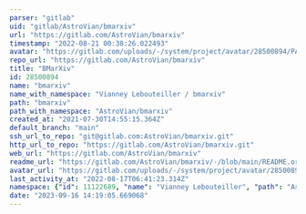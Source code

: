 ```yaml
---
parser: "gitlab"
uid: "gitlab/AstroVian/bmarxiv"
url: "https://gitlab.com/AstroVian/bmarxiv"
timestamp: "2022-08-21 00:38:26.022493"
avatar: "https://gitlab.com/uploads/-/system/project/avatar/28500894/PAph_dog.gif"
repo_url: "https://gitlab.com/AstroVian/bmarxiv"
title: "BMarXiv"
id: 28500894
name: "bmarxiv"
name_with_namespace: "Vianney Lebouteiller / bmarxiv"
path: "bmarxiv"
path_with_namespace: "AstroVian/bmarxiv"
created_at: "2021-07-30T14:55:15.364Z"
default_branch: "main"
ssh_url_to_repo: "git@gitlab.com:AstroVian/bmarxiv.git"
http_url_to_repo: "https://gitlab.com/AstroVian/bmarxiv.git"
web_url: "https://gitlab.com/AstroVian/bmarxiv"
readme_url: "https://gitlab.com/AstroVian/bmarxiv/-/blob/main/README.org"
avatar_url: "https://gitlab.com/uploads/-/system/project/avatar/28500894/PAph_dog.gif"
last_activity_at: "2022-08-17T06:41:23.314Z"
namespace: {"id": 11122689, "name": "Vianney Lebouteiller", "path": "AstroVian", "kind": "user", "full_path": "AstroVian", "parent_id": null, "avatar_url": "/uploads/-/system/user/avatar/8289481/avatar.png", "web_url": "https://gitlab.com/AstroVian"}
date: "2023-09-16 14:19:05.669068"
---
```

